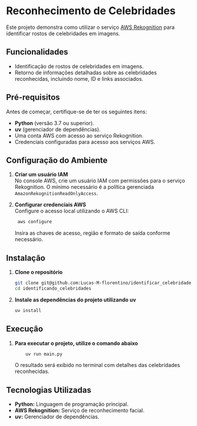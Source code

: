 # Reconhecimento de Celebridades

Este projeto demonstra como utilizar o serviço [AWS Rekognition](https://docs.aws.amazon.com/pt_br/rekognition/latest/APIReference/API_RecognizeCelebrities.html) para identificar rostos de celebridades em imagens.

## Funcionalidades

- Identificação de rostos de celebridades em imagens.
- Retorno de informações detalhadas sobre as celebridades reconhecidas, incluindo nome, ID e links associados.

## Pré-requisitos

Antes de começar, certifique-se de ter os seguintes itens:

- **Python** (versão 3.7 ou superior).
- **uv** (gerenciador de dependências).
- Uma conta AWS com acesso ao serviço Rekognition.
- Credenciais configuradas para acesso aos serviços AWS.

## Configuração do Ambiente

1. **Criar um usuário IAM**  
   No console AWS, crie um usuário IAM com permissões para o serviço Rekognition. O mínimo necessário é a política gerenciada `AmazonRekognitionReadOnlyAccess`.

2. **Configurar credenciais AWS**  
   Configure o acesso local utilizando o AWS CLI:
   ```sh
    aws configure
    ```
    Insira as chaves de acesso, região e formato de saída conforme necessário.
## Instalação

1. **Clone o repositório**
    ```sh
    git clone git@github.com:Lucas-M-florentino/identificar_celebridades_rekognition.git
    cd identificando_celebridades
    ```
2. **Instale as dependências do projeto utilizando uv**
    ```sh
    uv install
    ```
## Execução

1. **Para executar o projeto, utilize o comando abaixo**
    ```sh
        uv run main.py
    ```
    O resultado será exibido no terminal com detalhes das celebridades reconhecidas.

## Tecnologias Utilizadas
- **Python:** Linguagem de programação principal.
- **AWS Rekognition:** Serviço de reconhecimento facial.
- **uv:** Gerenciador de dependências.